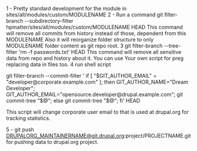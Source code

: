 1 - Pretty standard development for the module in sites/all/modules/custom/MODULENAME
2 - Run a command 
git filter-branch --subdirectory-filter hpmatter/sites/all/modules/custom/MODULENAME HEAD
This command will remove all commits from history instead of those, dependent from this MODULENAME
Also it will reorganize folder structure to only MODULENAME folder content as git repo root.
3 git filter-branch --tree-filter 'rm -f passwords.txt' HEAD
This command will remove all sensitive data from repo and history about it. You can use Your own script for preg replacing data in files too.
4 run shell script

git filter-branch --commit-filter '
if [ "$GIT_AUTHOR_EMAIL" = "developer@corporate.example.com" ];
then
GIT_AUTHOR_NAME="Dream Developer";
GIT_AUTHOR_EMAIL="opensource.developer@drupal.example.com";
git commit-tree "$@";
else
git commit-tree "$@";
fi' HEAD

This script will change corporate user email to that is used at drupal.org for tracking statistics.

5 - git push DRUPALORG_MAINTAINERNAME@git.drupal.org:project/PROJECTNAME.git
for pushing data to drupal.org project.